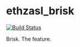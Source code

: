 ethzasl_brisk
=============

[![Build Status](http://129.132.38.183:8080/job/ethzasl_brisk/badge/icon)](http://129.132.38.183:8080/job/ethzasl_brisk/)

Brisk. The feature.
